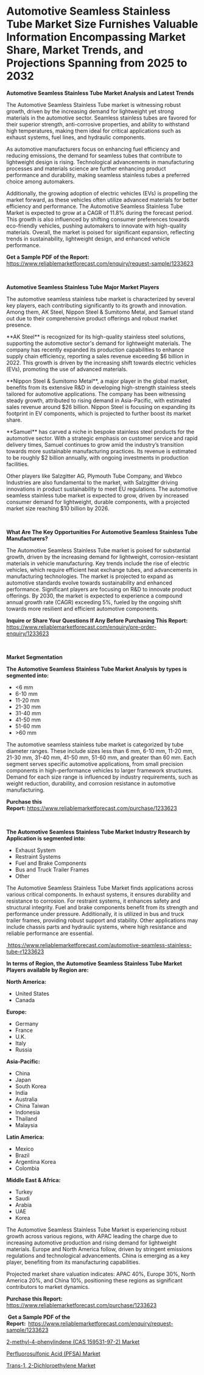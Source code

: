 <p><h1>Automotive Seamless Stainless Tube Market Size Furnishes Valuable Information Encompassing Market Share, Market Trends, and Projections Spanning from 2025 to 2032</h1></p><p><strong>Automotive Seamless Stainless Tube Market Analysis and Latest Trends</strong></p>
<p><p>The Automotive Seamless Stainless Tube market is witnessing robust growth, driven by the increasing demand for lightweight yet strong materials in the automotive sector. Seamless stainless tubes are favored for their superior strength, anti-corrosive properties, and ability to withstand high temperatures, making them ideal for critical applications such as exhaust systems, fuel lines, and hydraulic components.</p><p>As automotive manufacturers focus on enhancing fuel efficiency and reducing emissions, the demand for seamless tubes that contribute to lightweight design is rising. Technological advancements in manufacturing processes and materials science are further enhancing product performance and durability, making seamless stainless tubes a preferred choice among automakers.</p><p>Additionally, the growing adoption of electric vehicles (EVs) is propelling the market forward, as these vehicles often utilize advanced materials for better efficiency and performance. The Automotive Seamless Stainless Tube Market is expected to grow at a CAGR of 11.8% during the forecast period. This growth is also influenced by shifting consumer preferences towards eco-friendly vehicles, pushing automakers to innovate with high-quality materials. Overall, the market is poised for significant expansion, reflecting trends in sustainability, lightweight design, and enhanced vehicle performance.</p></p>
<p><strong>Get a Sample PDF of the Report:&nbsp;</strong> <a href="https://www.reliablemarketforecast.com/enquiry/request-sample/1233623?utm_campaign=1197&utm_medium=2&utm_source=Github&utm_content=ia&utm_term=03042025&utm_id=automotive-seamless-stainless-tube">https://www.reliablemarketforecast.com/enquiry/request-sample/1233623</a></p>
<p>&nbsp;</p>
<p><strong>Automotive Seamless Stainless Tube Major Market Players</strong></p>
<p><p>The automotive seamless stainless tube market is characterized by several key players, each contributing significantly to its growth and innovation. Among them, AK Steel, Nippon Steel & Sumitomo Metal, and Samuel stand out due to their comprehensive product offerings and robust market presence.</p><p>**AK Steel** is recognized for its high-quality stainless steel solutions, supporting the automotive sector's demand for lightweight materials. The company has recently expanded its production capabilities to enhance supply chain efficiency, reporting a sales revenue exceeding $6 billion in 2022. This growth is driven by the increasing shift towards electric vehicles (EVs), promoting the use of advanced materials.</p><p>**Nippon Steel & Sumitomo Metal**, a major player in the global market, benefits from its extensive R&D in developing high-strength stainless steels tailored for automotive applications. The company has been witnessing steady growth, attributed to rising demand in Asia-Pacific, with estimated sales revenue around $26 billion. Nippon Steel is focusing on expanding its footprint in EV components, which is projected to further boost its market share.</p><p>**Samuel** has carved a niche in bespoke stainless steel products for the automotive sector. With a strategic emphasis on customer service and rapid delivery times, Samuel continues to grow amid the industry’s transition towards more sustainable manufacturing practices. Its revenue is estimated to be roughly $2 billion annually, with ongoing investments in production facilities.</p><p>Other players like Salzgitter AG, Plymouth Tube Company, and Webco Industries are also fundamental to the market, with Salzgitter driving innovations in product sustainability to meet EU regulations. The automotive seamless stainless tube market is expected to grow, driven by increased consumer demand for lightweight, durable components, with a projected market size reaching $10 billion by 2026.</p></p>
<p>&nbsp;</p>
<p><strong>What Are The Key Opportunities For Automotive Seamless Stainless Tube Manufacturers?</strong></p>
<p><p>The Automotive Seamless Stainless Tube market is poised for substantial growth, driven by the increasing demand for lightweight, corrosion-resistant materials in vehicle manufacturing. Key trends include the rise of electric vehicles, which require efficient heat exchange tubes, and advancements in manufacturing technologies. The market is projected to expand as automotive standards evolve towards sustainability and enhanced performance. Significant players are focusing on R&D to innovate product offerings. By 2030, the market is expected to experience a compound annual growth rate (CAGR) exceeding 5%, fueled by the ongoing shift towards more resilient and efficient automotive components.</p></p>
<p><strong>Inquire or Share Your Questions If Any Before Purchasing This Report:</strong> <a href="https://www.reliablemarketforecast.com/enquiry/pre-order-enquiry/1233623?utm_campaign=1197&utm_medium=2&utm_source=Github&utm_content=ia&utm_term=03042025&utm_id=automotive-seamless-stainless-tube">https://www.reliablemarketforecast.com/enquiry/pre-order-enquiry/1233623</a></p>
<p>&nbsp;</p>
<p><strong>Market Segmentation</strong></p>
<p><strong>The Automotive Seamless Stainless Tube Market Analysis by types is segmented into:</strong></p>
<p><ul><li><6 mm</li><li>6-10 mm</li><li>11-20 mm</li><li>21-30 mm</li><li>31-40 mm</li><li>41-50 mm</li><li>51-60 mm</li><li>>60 mm</li></ul></p>
<p><p>The automotive seamless stainless tube market is categorized by tube diameter ranges. These include sizes less than 6 mm, 6-10 mm, 11-20 mm, 21-30 mm, 31-40 mm, 41-50 mm, 51-60 mm, and greater than 60 mm. Each segment serves specific automotive applications, from small precision components in high-performance vehicles to larger framework structures. Demand for each size range is influenced by industry requirements, such as weight reduction, durability, and corrosion resistance in automotive manufacturing.</p></p>
<p><strong>Purchase this Report:&nbsp;</strong><a href="https://www.reliablemarketforecast.com/purchase/1233623?utm_campaign=1197&utm_medium=2&utm_source=Github&utm_content=ia&utm_term=03042025&utm_id=automotive-seamless-stainless-tube">https://www.reliablemarketforecast.com/purchase/1233623</a></p>
<p>&nbsp;</p>
<p><strong>The Automotive Seamless Stainless Tube Market Industry Research by Application is segmented into:</strong></p>
<p><ul><li>Exhaust System</li><li>Restraint Systems</li><li>Fuel and Brake Components</li><li>Bus and Truck Trailer Frames</li><li>Other</li></ul></p>
<p><p>The Automotive Seamless Stainless Tube Market finds applications across various critical components. In exhaust systems, it ensures durability and resistance to corrosion. For restraint systems, it enhances safety and structural integrity. Fuel and brake components benefit from its strength and performance under pressure. Additionally, it is utilized in bus and truck trailer frames, providing robust support and stability. Other applications may include chassis parts and hydraulic systems, where high resistance and reliable performance are essential.</p></p>
<p><a href="https://www.reliablemarketforecast.com/automotive-seamless-stainless-tube-r1233623?utm_campaign=1197&utm_medium=2&utm_source=Github&utm_content=ia&utm_term=03042025&utm_id=automotive-seamless-stainless-tube">&nbsp;https://www.reliablemarketforecast.com/automotive-seamless-stainless-tube-r1233623</a></p>
<p><strong>In terms of Region, the Automotive Seamless Stainless Tube Market Players available by Region are:</strong></p>
<p>
    <p> <strong> North America: </strong>
        <ul>
            <li>United States</li>
            <li>Canada</li>
        </ul>
        </p> 
    <p> <strong> Europe: </strong>
        <ul>
            <li>Germany</li>
            <li>France</li>
            <li>U.K.</li>
            <li>Italy</li>
            <li>Russia</li>
        </ul>
        </p> 
    <p> <strong> Asia-Pacific: </strong>
        <ul>
            <li>China</li>
            <li>Japan</li>
            <li>South Korea</li>
            <li>India</li>
            <li>Australia</li>
            <li>China Taiwan</li>
            <li>Indonesia</li>
            <li>Thailand</li>
            <li>Malaysia</li>
        </ul>
        </p> 
    <p> <strong> Latin America: </strong>
        <ul>
            <li>Mexico</li>
            <li>Brazil</li>
            <li>Argentina Korea</li>
            <li>Colombia</li>
        </ul>
        </p> 
    <p> <strong> Middle East & Africa: </strong>
        <ul>
            <li>Turkey</li>
            <li>Saudi</li>
            <li>Arabia</li>
            <li>UAE</li>
            <li>Korea</li>
        </ul>
    </p>
    </p>
<p><p>The Automotive Seamless Stainless Tube Market is experiencing robust growth across various regions, with APAC leading the charge due to increasing automotive production and rising demand for lightweight materials. Europe and North America follow, driven by stringent emissions regulations and technological advancements. China is emerging as a key player, benefiting from its manufacturing capabilities. </p><p>Projected market share valuation indicates: APAC 40%, Europe 30%, North America 20%, and China 10%, positioning these regions as significant contributors to market dynamics.</p></p>
<p><strong>Purchase this Report: </strong><a href="https://www.reliablemarketforecast.com/purchase/1233623?utm_campaign=1197&utm_medium=2&utm_source=Github&utm_content=ia&utm_term=03042025&utm_id=automotive-seamless-stainless-tube">https://www.reliablemarketforecast.com/purchase/1233623</a></p>
<p>&nbsp;<strong>Get a Sample PDF of the Report:&nbsp;&nbsp;</strong><a href="https://www.reliablemarketforecast.com/enquiry/request-sample/1233623?utm_campaign=1197&utm_medium=2&utm_source=Github&utm_content=ia&utm_term=03042025&utm_id=automotive-seamless-stainless-tube">https://www.reliablemarketforecast.com/enquiry/request-sample/1233623</a></p>
<p><strong></strong></p>
<p><p><a href="https://github.com/sleeprudantf/Market-Research-Report-List-1/blob/main/2-methyl-4-phenylindene-cas-159531-97-2-market.md?utm_campaign=1197&utm_medium=2&utm_source=Github&utm_content=ia&utm_term=03042025&utm_id=automotive-seamless-stainless-tube">2-methyl-4-phenylindene (CAS 159531-97-2) Market</a></p><p><a href="https://github.com/BrandonBrown3773/Market-Research-Report-List-1/blob/main/perfluorosulfonic-acid-pfsa-market.md?utm_campaign=1197&utm_medium=2&utm_source=Github&utm_content=ia&utm_term=03042025&utm_id=automotive-seamless-stainless-tube">Perfluorosulfonic Acid (PFSA) Market</a></p><p><a href="https://github.com/kakeryttri0c/Market-Research-Report-List-1/blob/main/trans-1-2-dichloroethylene-market.md?utm_campaign=1197&utm_medium=2&utm_source=Github&utm_content=ia&utm_term=03042025&utm_id=automotive-seamless-stainless-tube">Trans-1, 2-Dichloroethylene Market</a></p></p>